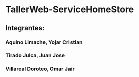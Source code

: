 # TallerWeb-ServiceHomeStore
## Integrantes:
### Aquino Limache, Yojar Cristian 
### Tirado Julca, Juan Jose
### Villareal Doroteo, Omar Jair


